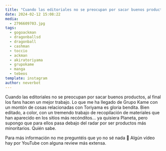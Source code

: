 ```yaml
---
title: "Cuando las editoriales no se preocupan por sacar buenos productos, al final los fans hacen un mejor trabajo"
date: 2024-02-12 15:08:22
media: 
  - 2796609703.jpg
tags: 
  - gogoackman
  - dragonballsd
  - dragonball
  - cashman
  - toccio
  - ackman
  - akiratoriyama
  - grupokame
  - manga
  - tebeos
template: instagram
author: neverbot
---
```


Cuando las editoriales no se preocupan por sacar buenos productos, al final los fans hacen un mejor trabajo. Lo que me ha llegado de Grupo Kame con un montón de cosas relacionadas con Toriyama es gloria bendita. Bien editado, a color, con un tremendo trabajo de recopilación de materiales que han aparecido en los sitios más recónditos... ya quisiera Planeta, pero supongo que para ellos pasa debajo del radar por ser productos más minoritarios. Quién sabe.

Para más información no me preguntéis que yo no sé nada 🤪 Algún vídeo hay por YouTube con alguna review más extensa.


